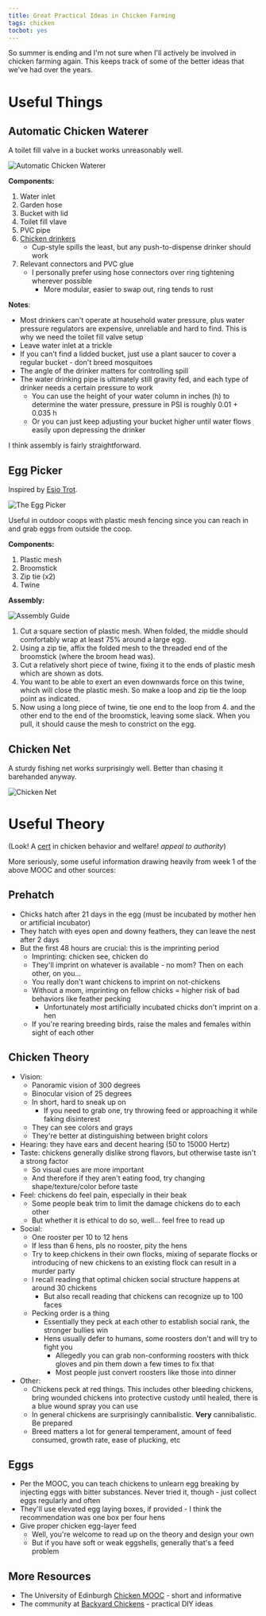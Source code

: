 ```yaml
---
title: Great Practical Ideas in Chicken Farming
tags: chicken
tocbot: yes
---
```


So summer is ending and I'm not sure when I'll actively be involved in chicken farming again. This keeps track of some of the better ideas that we've had over the years.

# Useful Things

## Automatic Chicken Waterer

A toilet fill valve in a bucket works unreasonably well.

![Automatic Chicken Waterer](../include/gpi-chicken-farming/auto_chicken_water.png)

**Components:**

1. Water inlet
2. Garden hose
3. Bucket with lid
4. Toilet fill vlave
5. PVC pipe
6. [Chicken drinkers](https://www.amazon.com/Beaktime-Chicken-Drinker-Mounting-Brackets/dp/B01IO9A6RK)
	- Cup-style spills the least, but any push-to-dispense drinker should work
7. Relevant connectors and PVC glue
	- I personally prefer using hose connectors over ring tightening wherever possible
		- More modular, easier to swap out, ring tends to rust

**Notes**:

- Most drinkers can't operate at household water pressure, plus water pressure regulators are expensive, unreliable and hard to find. This is why we need the toilet fill valve setup
- Leave water inlet at a trickle
- If you can't find a lidded bucket, just use a plant saucer to cover a regular bucket - don't breed mosquitoes
- The angle of the drinker matters for controlling spill
- The water drinking pipe is ultimately still gravity fed, and each type of drinker needs a certain pressure to work
	- You can use the height of your water column in inches (h) to determine the water pressure, pressure in PSI is roughly 0.01 + 0.035 h
	- Or you can just keep adjusting your bucket higher until water flows easily upon depressing the drinker

I think assembly is fairly straightforward.

## Egg Picker

Inspired by [Esio Trot](https://en.wikipedia.org/wiki/Esio_Trot).

![The Egg Picker](../include/gpi-chicken-farming/egg_picker.png)

Useful in outdoor coops with plastic mesh fencing since you can reach in and grab eggs from outside the coop.

**Components:**

1. Plastic mesh
2. Broomstick
3. Zip tie (x2)
4. Twine

**Assembly:**

![Assembly Guide](../include/gpi-chicken-farming/egg_picker_asm.png)

1. Cut a square section of plastic mesh. When folded, the middle should comfortably wrap at least 75% around a large egg.
2. Using a zip tie, affix the folded mesh to the threaded end of the broomstick (where the broom head was).
3. Cut a relatively short piece of twine, fixing it to the ends of plastic mesh which are shown as dots.
4. You want to be able to exert an even downwards force on this twine, which will close the plastic mesh. So make a loop and zip tie the loop point as indicated.
5. Now using a long piece of twine, tie one end to the loop from 4. and the other end to the end of the broomstick, leaving some slack. When you pull, it should cause the mesh to constrict on the egg.

## Chicken Net

A sturdy fishing net works surprisingly well. Better than chasing it barehanded anyway.

![Chicken Net](../include/gpi-chicken-farming/chicken_net.png)



# Useful Theory

(Look! A [cert](../include/gpi-chicken-farming/cert.pdf) in chicken behavior and welfare! *appeal to authority*)

More seriously, some useful information drawing heavily from week 1 of the above MOOC and other sources:

## Prehatch

- Chicks hatch after 21 days in the egg (must be incubated by mother hen or artificial incubator)
- They hatch with eyes open and downy feathers, they can leave the nest after 2 days
- But the first 48 hours are crucial: this is the imprinting period
	- Imprinting: chicken see, chicken do
	- They'll imprint on whatever is available - no mom? Then on each other, on you...
	- You really don't want chickens to imprint on not-chickens
	- Without a mom, imprinting on fellow chicks = higher risk of bad behaviors like feather pecking
		- Unfortunately most artificially incubated chicks don't imprint on a hen
	- If you're rearing breeding birds, raise the males and females within sight of each other

## Chicken Theory

- Vision:
	- Panoramic vision of 300 degrees
	- Binocular vision of 25 degrees
	- In short, hard to sneak up on
		- If you need to grab one, try throwing feed or approaching it while faking disinterest
	- They can see colors and grays
	- They're better at distinguishing between bright colors
- Hearing: they have ears and decent hearing (50 to 15000 Hertz)
- Taste: chickens generally dislike strong flavors, but otherwise taste isn't a strong factor
	- So visual cues are more important
	- And therefore if they aren't eating food, try changing shape/texture/color before taste
- Feel: chickens do feel pain, especially in their beak
	- Some people beak trim to limit the damage chickens do to each other
	- But whether it is ethical to do so, well... feel free to read up
- Social:
	- One rooster per 10 to 12 hens
	- If less than 6 hens, pls no rooster, pity the hens
	- Try to keep chickens in their own flocks, mixing of separate flocks or introducing of new chickens to an existing flock can result in a murder party
	- I recall reading that optimal chicken social structure happens at around 30 chickens
		- But also recall reading that chickens can recognize up to 100 faces
	- Pecking order is a thing
		- Essentially they peck at each other to establish social rank, the stronger bullies win
		- Hens usually defer to humans, some roosters don't and will try to fight you
			- Allegedly you can grab non-conforming roosters with thick gloves and pin them down a few times to fix that
			- Most people just convert roosters like those into dinner
- Other:
	- Chickens peck at red things. This includes other bleeding chickens, bring wounded chickens into protective custody until healed, there is a blue wound spray you can use
	- In general chickens are surprisingly cannibalistic. **Very** cannibalistic. Be prepared
	- Breed matters a lot for general temperament, amount of feed consumed, growth rate, ease of plucking, etc

## Eggs

- Per the MOOC, you can teach chickens to unlearn egg breaking by injecting eggs with bitter substances. Never tried it, though - just collect eggs regularly and often
- They'll use elevated egg laying boxes, if provided - I think the recommendation was one box per four hens
- Give proper chicken egg-layer feed
	- Well, you're welcome to read up on the theory and design your own
	- But if you have soft or weak eggshells, generally that's a feed problem

## More Resources

- The University of Edinburgh [Chicken MOOC](https://www.coursera.org/learn/chickens) - short and informative
- The community at [Backyard Chickens](https://www.backyardchickens.com) - practical DIY ideas